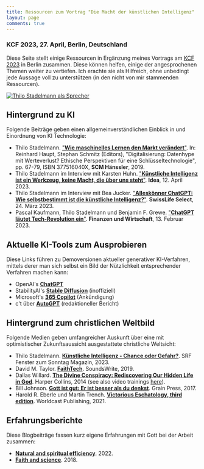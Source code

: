 ```yaml
---
title: Ressourcen zum Vortrag "Die Macht der künstlichen Intelligenz"
layout: page
comments: true
---
```


### KCF 2023, 27. April, Berlin, Deutschland

Diese Seite stellt einige Ressourcen in Ergänzung meines Vortrags am [KCF 2023](https://www.kcf.de/kcf23) in Berlin zusammen. Diese können helfen, einige der angesprochenen Themen weiter zu vertiefen. Ich erachte sie als Hilfreich, ohne unbedingt jede Aussage voll zu unterstützen (in den nicht von mir stammenden Ressourcen).

[<img alt="Thilo Stadelmann als Sprecher" src="http://stdm.github.io/images/kcf2023.jpg"/>](http://stdm.github.io/images/kcf2023.jpg)


## Hintergrund zu KI

Folgende Beiträge geben einen allgemeinverständlichen Einblick in und Einordnung von KI Technologie:

  * Thilo Stadelmann. ["**Wie maschinelles Lernen den Markt verändert**"](https://stdm.github.io/downloads/papers/FCW_2019.pdf). In: Reinhard Haupt, Stephan Schmitz (Editors), "Digitalisierung: Datenhype mit Werteverlust? Ethische Perspektiven für eine Schlüsseltechnologie", pp. 67-79, ISBN 377516040X, **SCM Hänssler**, 2019.
  * Thilo Stadelmann im Interview mit Karsten Huhn. ["**Künstliche Intelligenz ist ein Werkzeug, keine Macht, die über uns steht**"](https://www.ideaschweiz.ch/artikel/kuenstliche-intelligenz-ist-ein-werkzeug-keine-macht-die-ueber-uns-steht). **Idea**, 12. April 2023.
  * Thilo Stadelmann im Interview mit Bea Jucker. ["**Alleskönner ChatGPT: Wie selbstbestimmt ist die künstliche Intelligenz?**"](https://www.swisslife-select.ch/de/swiss-life-select/blog/interview-thilo-stadelmann.html). **SwissLife Select**, 24. März 2023.
  * Pascal Kaufmann, Thilo Stadelmann und Benjamin F. Grewe. ["**ChatGPT läutet Tech-Revolution ein**"](https://www.fuw.ch/chatgpt-laeutet-tech-revolution-ein-303487897856). **Finanzen und Wirtschaft**, 13. Februar 2023. 


## Aktuelle KI-Tools zum Ausprobieren

Diese Links führen zu Demoversionen aktueller generativer KI-Verfahren, mittels derer man sich selbst ein Bild der Nützlichkeit entsprechender Verfahren machen kann:

  * OpenAI's [**ChatGPT**](https://chat.openai.com/chat)
  * StabilityAI's [**Stable Diffusion**](https://stablediffusionweb.com/#demo) (inoffiziell)
  * Microsoft's	[**365 Copilot**](https://news.microsoft.com/de-ch/2023/03/16/der-neue-microsoft-365-copilot-ihr-copilot-fur-die-arbeit/) (Ankündigung)
  * c't über [**AutoGPT**](https://www.heise.de/news/c-t-3003-Kann-alles-und-macht-alles-und-ist-kaputt-AutoGPT-ausprobiert-8975808.html) (redaktioneller Bericht)


## Hintergrund zum christlichen Weltbild

Folgende Medien geben umfangreicher Auskunft über eine mit optimistischer Zukunftsaussicht ausgestattete christliche Weltsicht:

  * Thilo Stadelmann. [**Künstliche Intelligenz - Chance oder Gefahr?**](https://www.youtube.com/watch?v=P89cDOqlATw). SRF Fenster zum Sonntag Magazin, 2023.
  * David M. Taylor. [**FaithTech**](https://faithtechbook.com/). SoundsWrite, 2019.
  * Dallas Willard. [**The Divine Conspiracy: Rediscovering Our Hidden Life in God**](https://www.amazon.de/Divine-Conspiracy-Rediscovering-Hidden-Life/dp/0007596545). Harper Collins, 2014 (see also video trainings [here](https://dwillard.org/divine-conspiracy-teaching-series)).
  * Bill Johnson. [**Gott ist gut: Er ist besser als du denkst**](https://www.amazon.de/Gott-ist-gut-besser-denkst/dp/3944794796/). Grain Press, 2017.
  * Harold R. Eberle und Martin Trench. [**Victorious Eschatology, third edition**](https://www.amazon.de/Victorious-Eschatology-Dr-Harold-Eberle/dp/1953087264). Worldcast Publishing, 2021. 


## Erfahrungsberichte

Diese Blogbeiträge fassen kurz eigene Erfahrungen mit Gott bei der Arbeit zusammen:

  * [**Natural and spiritual efficiency**](https://stdm.github.io/Efficiency/). 2022.
  * [**Faith and science**](https://stdm.github.io/Faith-and-science/). 2018.
